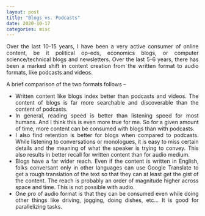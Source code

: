 ```yaml
---
layout: post
title: "Blogs vs. Podcasts"
date: 2020-10-17
categories: misc
---
```


<style>body {text-align: justify}</style>

Over the last 10-15 years, I have been a very active consumer of online content, be it political op-eds, economics blogs, or computer science/technical blogs and newsletters. Over the last 5-6 years, there has been a marked shift in content creation from the written format to audio formats, like podcasts and videos.

A brief comparison of the two formats follows –

- Written content like blogs index better than podcasts and videos. The content of blogs is far more searchable and discoverable than the content of podcasts.
- In general, reading speed is better than listening speed for most humans. And I think this is even more true for me. So for a given amount of time, more content can be consumed with blogs than with podcasts.
- I also find retention is better for blogs when compared to podcasts. While listening to conversations or monologues, it is easy to miss certain details and the meaning of what the speaker is trying to convey. This also results in better recall for written content than for audio medium.
- Blogs have a far wider reach. Even if the content is written in English, folks conversant only in other languages can use Google Translate to get a rough translation of the text so that they can at least get the gist of the content. The reach is probably an order of magnitude higher across space and time. This is not possible with audio.
- One pro of audio format is that they can be consumed even while doing other things like driving, jogging, doing dishes, etc… It is good for parallelizing tasks.